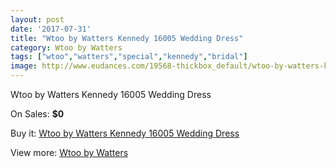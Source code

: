 ```yaml
---
layout: post
date: '2017-07-31'
title: "Wtoo by Watters Kennedy 16005 Wedding Dress"
category: Wtoo by Watters
tags: ["wtoo","watters","special","kennedy","bridal"]
image: http://www.eudances.com/19568-thickbox_default/wtoo-by-watters-kennedy-16005-wedding-dress.jpg
---
```

Wtoo by Watters Kennedy 16005 Wedding Dress

On Sales: **$0**
<a href="https://www.eudances.com/en/wtoo-by-watters/5819-wtoo-by-watters-kennedy-16005-wedding-dress.html"><amp-img layout="responsive" width="600" height="600" src="//www.eudances.com/19568-thickbox_default/wtoo-by-watters-kennedy-16005-wedding-dress.jpg" alt="Wtoo by Watters Kennedy 16005 Wedding Dress 0" /></a>
<a href="https://www.eudances.com/en/wtoo-by-watters/5819-wtoo-by-watters-kennedy-16005-wedding-dress.html"><amp-img layout="responsive" width="600" height="600" src="//www.eudances.com/19571-thickbox_default/wtoo-by-watters-kennedy-16005-wedding-dress.jpg" alt="Wtoo by Watters Kennedy 16005 Wedding Dress 1" /></a>
<a href="https://www.eudances.com/en/wtoo-by-watters/5819-wtoo-by-watters-kennedy-16005-wedding-dress.html"><amp-img layout="responsive" width="600" height="600" src="//www.eudances.com/19570-thickbox_default/wtoo-by-watters-kennedy-16005-wedding-dress.jpg" alt="Wtoo by Watters Kennedy 16005 Wedding Dress 2" /></a>
<a href="https://www.eudances.com/en/wtoo-by-watters/5819-wtoo-by-watters-kennedy-16005-wedding-dress.html"><amp-img layout="responsive" width="600" height="600" src="//www.eudances.com/19569-thickbox_default/wtoo-by-watters-kennedy-16005-wedding-dress.jpg" alt="Wtoo by Watters Kennedy 16005 Wedding Dress 3" /></a>

Buy it: [Wtoo by Watters Kennedy 16005 Wedding Dress](https://www.eudances.com/en/wtoo-by-watters/5819-wtoo-by-watters-kennedy-16005-wedding-dress.html "Wtoo by Watters Kennedy 16005 Wedding Dress")

View more: [Wtoo by Watters](https://www.eudances.com/en/49-wtoo-by-watters "Wtoo by Watters")